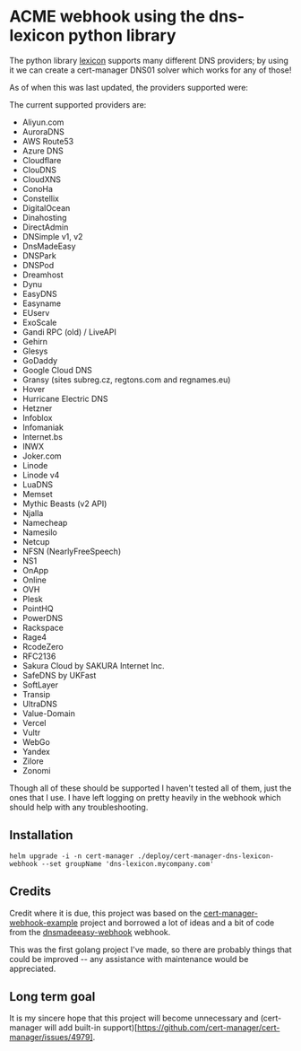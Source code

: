 # ACME webhook using the dns-lexicon python library

The python library [lexicon](https://pypi.org/project/dns-lexicon/) supports many different
DNS providers; by using it we can create a cert-manager DNS01 solver which works for any of those!

As of when this was last updated, the providers supported were:

The current supported providers are:

* Aliyun.com
* AuroraDNS
* AWS Route53
* Azure DNS
* Cloudflare
* ClouDNS
* CloudXNS
* ConoHa
* Constellix
* DigitalOcean
* Dinahosting
* DirectAdmin
* DNSimple v1, v2
* DnsMadeEasy
* DNSPark
* DNSPod
* Dreamhost
* Dynu
* EasyDNS
* Easyname
* EUserv
* ExoScale
* Gandi RPC (old) / LiveAPI
* Gehirn
* Glesys
* GoDaddy
* Google Cloud DNS
* Gransy (sites subreg.cz, regtons.com and regnames.eu)
* Hover
* Hurricane Electric DNS
* Hetzner
* Infoblox
* Infomaniak
* Internet.bs
* INWX
* Joker.com
* Linode
* Linode v4
* LuaDNS
* Memset
* Mythic Beasts (v2 API)
* Njalla
* Namecheap
* Namesilo
* Netcup
* NFSN (NearlyFreeSpeech)
* NS1
* OnApp
* Online
* OVH
* Plesk
* PointHQ
* PowerDNS
* Rackspace
* Rage4
* RcodeZero
* RFC2136
* Sakura Cloud by SAKURA Internet Inc.
* SafeDNS by UKFast
* SoftLayer
* Transip
* UltraDNS
* Value-Domain
* Vercel
* Vultr
* WebGo
* Yandex
* Zilore
* Zonomi

Though all of these should be supported I haven't tested all of them, just the
ones that I use. I have left logging on pretty heavily in the webhook which should
help with any troubleshooting.

Installation
------------

    helm upgrade -i -n cert-manager ./deploy/cert-manager-dns-lexicon-webhook --set groupName 'dns-lexicon.mycompany.com'


Credits
-------

Credit where it is due, this project was based on the [cert-manager-webhook-example](https://github.com/cert-manager/webhook-example)
project and borrowed a lot of ideas and a bit of code from the [dnsmadeeasy-webhook](https://github.com/k8s-at-home/dnsmadeeasy-webhook) webhook.

This was the first golang project I've made, so there are probably things that could be improved -- any assistance with maintenance would be appreciated.

Long term goal
--------------

It is my sincere hope that this project will become unnecessary and (cert-manager will add built-in support)[https://github.com/cert-manager/cert-manager/issues/4979].